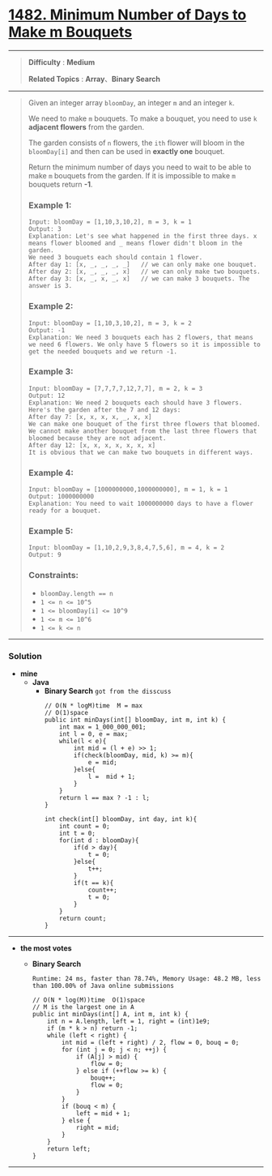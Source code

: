 # [1482. Minimum Number of Days to Make m Bouquets](https://leetcode.com/problems/minimum-number-of-days-to-make-m-bouquets/)
---

> **Difficulty** : **Medium**
> 
> **Related Topics** : **Array**、**Binary Search**

---

> Given an integer array `bloomDay`, an integer `m` and an integer `k`.
>
> We need to make `m` bouquets. To make a bouquet, you need to use `k` **adjacent flowers** from the garden.
>
> The garden consists of `n` flowers, the `ith` flower will bloom in the `bloomDay[i]` and then can be used in **exactly one** bouquet.
>
> Return the minimum number of days you need to wait to be able to make `m` bouquets from the garden. If it is impossible to make `m` bouquets return **-1**.
>
>
>
> ### Example 1:
> ```
> Input: bloomDay = [1,10,3,10,2], m = 3, k = 1
> Output: 3
> Explanation: Let's see what happened in the first three days. x means flower bloomed and _ means flower didn't bloom in the garden.
> We need 3 bouquets each should contain 1 flower.
> After day 1: [x, _, _, _, _]   // we can only make one bouquet.
> After day 2: [x, _, _, _, x]   // we can only make two bouquets.
> After day 3: [x, _, x, _, x]   // we can make 3 bouquets. The answer is 3.
> ```
>
> ### Example 2:
> ```
> Input: bloomDay = [1,10,3,10,2], m = 3, k = 2
> Output: -1
> Explanation: We need 3 bouquets each has 2 flowers, that means we need 6 flowers. We only have 5 flowers so it is impossible to get the needed bouquets and we return -1.
> ```
>
> ### Example 3:
> ```
> Input: bloomDay = [7,7,7,7,12,7,7], m = 2, k = 3
> Output: 12
> Explanation: We need 2 bouquets each should have 3 flowers.
> Here's the garden after the 7 and 12 days:
> After day 7: [x, x, x, x, _, x, x]
> We can make one bouquet of the first three flowers that bloomed. We cannot make another bouquet from the last three flowers that bloomed because they are not adjacent.
> After day 12: [x, x, x, x, x, x, x]
> It is obvious that we can make two bouquets in different ways.
> ```
>
> ### Example 4:
> ```
> Input: bloomDay = [1000000000,1000000000], m = 1, k = 1
> Output: 1000000000
> Explanation: You need to wait 1000000000 days to have a flower ready for a bouquet.
> ```
>
> ### Example 5:
> ```
> Input: bloomDay = [1,10,2,9,3,8,4,7,5,6], m = 4, k = 2
> Output: 9
> ```
>
> ### Constraints:
> * `bloomDay.length == n`
> * `1 <= n <= 10^5`
> * `1 <= bloomDay[i] <= 10^9`
> * `1 <= m <= 10^6`
> * `1 <= k <= n`

---


### Solution
* **mine**
  * **Java**
    * **Binary Search** `got from the disscuss`
      ```
      // O(N * logM)time  M = max
      // O(1)space
      public int minDays(int[] bloomDay, int m, int k) {
          int max = 1_000_000_001;
          int l = 0, e = max;
          while(l < e){
              int mid = (l + e) >> 1;
              if(check(bloomDay, mid, k) >= m){
                  e = mid;
              }else{
                  l =  mid + 1;
              }
          }
          return l == max ? -1 : l;
      }

      int check(int[] bloomDay, int day, int k){
          int count = 0;
          int t = 0;
          for(int d : bloomDay){
              if(d > day){
                  t = 0;
              }else{
                  t++;
              }
              if(t == k){
                  count++;
                  t = 0;
              }
          }
          return count;
      }
      ```
  
---


* **the most votes**
  * **Binary Search**
  
    `Runtime: 24 ms, faster than 78.74%, Memory Usage: 48.2 MB, less than 100.00% of Java online submissions`
    ```
    // O(N * log(M))time  O(1)space
    // M is the largest one in A
    public int minDays(int[] A, int m, int k) {
        int n = A.length, left = 1, right = (int)1e9;
        if (m * k > n) return -1;
        while (left < right) {
            int mid = (left + right) / 2, flow = 0, bouq = 0;
            for (int j = 0; j < n; ++j) {
                if (A[j] > mid) {
                    flow = 0;
                } else if (++flow >= k) {
                    bouq++;
                    flow = 0;
                }
            }
            if (bouq < m) {
                left = mid + 1;
            } else {
                right = mid;
            }
        }
        return left;
    }
    ```


----
